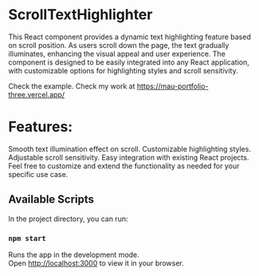 # ScrollTextHighlighter

This React component provides a dynamic text highlighting feature based on scroll position. As users scroll down the page, the text gradually illuminates, enhancing the visual appeal and user experience. The component is designed to be easily integrated into any React application, with customizable options for highlighting styles and scroll sensitivity.

Check the example.
Check my work at https://mau-portfolio-three.vercel.app/

# Features:
Smooth text illumination effect on scroll.
Customizable highlighting styles.
Adjustable scroll sensitivity.
Easy integration with existing React projects.
Feel free to customize and extend the functionality as needed for your specific use case.

## Available Scripts

In the project directory, you can run:

### `npm start`

Runs the app in the development mode.\
Open [http://localhost:3000](http://localhost:3000) to view it in your browser.




